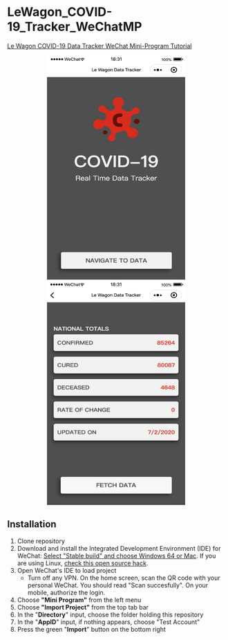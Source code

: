 # LeWagon_COVID-19_Tracker_WeChatMP
[Le Wagon COVID-19 Data Tracker WeChat Mini-Program Tutorial](https://www.notion.so/lewagon/Le-Wagon-Build-a-Real-Time-Data-Tracker-in-WeChat-1498c5548da04d96bcb8ccad090d6765)

<p align="center">
<img src="./Tracker_1.jpg"  width="320" height="518"> <img src="./Tracker_2.jpg"  width="320" height="518">
</p>

## Installation

1. Clone repository
2. Download and install the Integrated Development Environment (IDE) for WeChat: [Select "Stable build" and choose Windows 64 or Mac](https://developers.weixin.qq.com/miniprogram/dev/devtools/download.html). If you are using Linux, [check this open source hack](https://github.com/cytle/wechat_web_devtools).
3. Open WeChat's IDE to load project
    - Turn off any VPN. On the home screen, scan the QR code with your personal WeChat. You should read "Scan succesfully". On your mobile, authorize the login. 
5. Choose **"Mini Program"** from the left menu
6. Choose **"Import Project"**  from the top tab bar
7. In the "**Directory**" input, choose the folder holding this repository
8. In the "**AppID**" input, if nothing appears, choose "Test Account"
9. Press the green "**Import**" button on the bottom right
